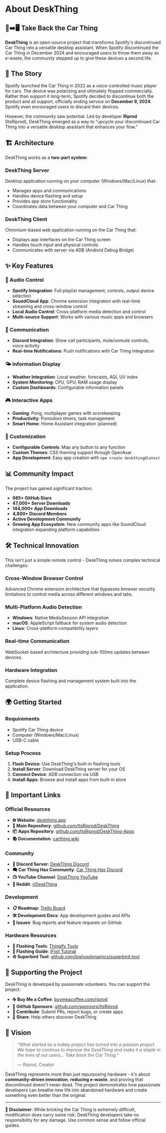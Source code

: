 # About DeskThing

## 🚗➡️🖥️ **Take Back the Car Thing**

**DeskThing** is an open-source project that transforms Spotify's discontinued Car Thing into a versatile desktop assistant. When Spotify discontinued the Car Thing in December 2024 and encouraged users to throw them away as e-waste, the community stepped up to give these devices a second life.

## 📖 **The Story**

Spotify launched the Car Thing in 2022 as a voice-controlled music player for cars. The device was polarizing and ultimately flopped commercially. Rather than support it long-term, Spotify decided to discontinue both the product and all support, officially ending service on **December 9, 2024**. Spotify even encouraged users to discard their devices.

However, the community saw potential. Led by developer **Riprod** (ItsRiprod), DeskThing emerged as a way to "upcycle your discontinued Car Thing into a versatile desktop assistant that enhances your flow."

## 🏗️ **Architecture**

DeskThing works as a **two-part system**:

### **DeskThing Server** 
Desktop application running on your computer (Windows/Mac/Linux) that:
- Manages apps and communications
- Handles device flashing and setup
- Provides app store functionality
- Coordinates data between your computer and Car Thing

### **DeskThing Client**
Chromium-based web application running on the Car Thing that:
- Displays app interfaces on the Car Thing screen
- Handles touch input and physical controls
- Communicates with server via ADB (Android Debug Bridge)

## ✨ **Key Features**

### **🎵 Audio Control**
- **Spotify Integration**: Full playlist management, controls, output device selection
- **SoundCloud App**: Chrome extension integration with real-time streaming and cross-window control
- **Local Audio Control**: Cross-platform media detection and control
- **Multi-source Support**: Works with various music apps and browsers

### **💬 Communication**
- **Discord Integration**: Show call participants, mute/unmute controls, voice activity
- **Real-time Notifications**: Push notifications with Car Thing integration

### **🌤️ Information Display**
- **Weather Integration**: Local weather, forecasts, AQI, UV index
- **System Monitoring**: CPU, GPU, RAM usage display
- **Custom Dashboards**: Configurable information panels

### **🎮 Interactive Apps**
- **Gaming**: Pong, multiplayer games with scorekeeping
- **Productivity**: Pomodoro timers, task management
- **Smart Home**: Home Assistant integration (planned)

### **🔧 Customization**
- **Configurable Controls**: Map any button to any function
- **Custom Themes**: CSS theming support through OpenAsar
- **App Development**: Easy app creation with `npm create deskthing@latest`

## 📊 **Community Impact**

The project has gained significant traction:
- **985+ GitHub Stars**
- **47,000+ Server Downloads**
- **144,000+ App Downloads**
- **4,800+ Discord Members**
- **Active Development Community**
- **Growing App Ecosystem**: New community apps like SoundCloud integration expanding platform capabilities

## 🛠️ **Technical Innovation**

This isn't just a simple remote control - DeskThing solves complex technical challenges:

### **Cross-Window Browser Control**
Advanced Chrome extension architecture that bypasses browser security limitations to control media across different windows and tabs.

### **Multi-Platform Audio Detection**
- **Windows**: Native MediaSession API integration
- **macOS**: AppleScript fallback for system audio detection
- **Linux**: Cross-platform compatibility layers

### **Real-time Communication**
WebSocket-based architecture providing sub-100ms updates between devices.

### **Hardware Integration**
Complete device flashing and management system built into the application.

## 🌍 **Getting Started**

### **Requirements**
- Spotify Car Thing device
- Computer (Windows/Mac/Linux)
- USB-C cable

### **Setup Process**
1. **Flash Device**: Use DeskThing's built-in flashing tools
2. **Install Server**: Download DeskThing server for your OS
3. **Connect Device**: ADB connection via USB
4. **Install Apps**: Browse and install apps from built-in store

## 🔗 **Important Links**

### **Official Resources**
- **🌐 Website**: [deskthing.app](https://deskthing.app)
- **📱 Main Repository**: [github.com/ItsRiprod/DeskThing](https://github.com/ItsRiprod/DeskThing)
- **📦 Apps Repository**: [github.com/ItsRiprod/DeskThing-Apps](https://github.com/ItsRiprod/DeskThing-Apps)
- **📚 Documentation**: [carthing.wiki](https://carthing.wiki)

### **Community**
- **💬 Discord Server**: [DeskThing Discord](https://discord.gg/deskthing)
- **🗨️ Car Thing Hax Community**: [Car Thing Hax Discord](https://discord.gg/carthingthx)
- **📺 YouTube Channel**: [DeskThing YouTube](https://youtube.com/@deskthingapp)
- **🔴 Reddit**: [r/DeskThing](https://reddit.com/r/deskthing)

### **Development**
- **📋 Roadmap**: [Trello Board](https://trello.com/b/QfcSYUNL/deskthing)
- **🛠️ Development Docs**: App development guides and APIs
- **🎯 Issues**: Bug reports and feature requests on GitHub

### **Hardware Resources**
- **🔧 Flashing Tools**: [Thingify Tools](https://thingify.tools)
- **📖 Flashing Guide**: [iFixit Tutorial](https://www.ifixit.com/Guide/How+to+Install+Custom+Firmware+onto+Car+Thing/178814)
- **⚙️ Superbird Tool**: [github.com/bishopdynamics/superbird-tool](https://github.com/bishopdynamics/superbird-tool)

## 💝 **Supporting the Project**

DeskThing is developed by passionate volunteers. You can support the project:
- **☕ Buy Me a Coffee**: [buymeacoffee.com/riprod](https://buymeacoffee.com/riprod)
- **💎 GitHub Sponsors**: [github.com/sponsors/ItsRiprod](https://github.com/sponsors/ItsRiprod)
- **🤝 Contribute**: Submit PRs, report bugs, or create apps
- **📢 Share**: Help others discover DeskThing

## 🎯 **Vision**

> *"What started as a hobby project has turned into a passion project. We hope to continue to improve the DeskThing and make it a staple in the lives of our users... Take back the Car Thing."*
> 
> — Riprod, Creator

DeskThing represents more than just repurposing hardware - it's about **community-driven innovation**, **reducing e-waste**, and proving that discontinued doesn't mean dead. The project demonstrates how passionate developers can breathe new life into abandoned hardware and create something even better than the original.

---

**🚨 Disclaimer**: While bricking the Car Thing is extremely difficult, modification does carry some risk. DeskThing developers take no responsibility for any damage. Use common sense and follow official guides. 